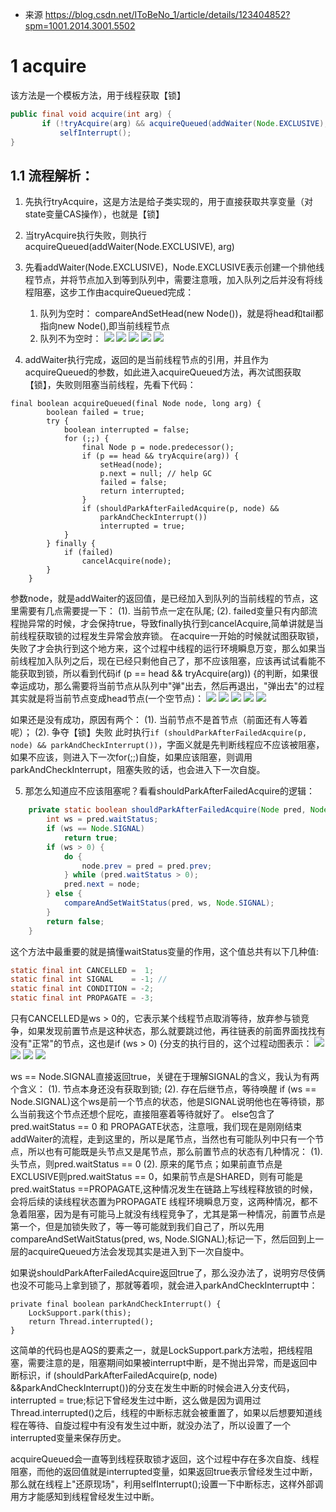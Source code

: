 - 来源 https://blog.csdn.net/IToBeNo_1/article/details/123404852?spm=1001.2014.3001.5502
# 1 acquire
该方法是一个模板方法，用于线程获取【锁】
``` java
public final void acquire(int arg) {
       if (!tryAcquire(arg) && acquireQueued(addWaiter(Node.EXCLUSIVE), arg))
           selfInterrupt();
}
```

## 1.1 流程解析：
1. 先执行tryAcquire，这是方法是给子类实现的，用于直接获取共享变量（对state变量CAS操作），也就是【锁】

2. 当tryAcquire执行失败，则执行acquireQueued(addWaiter(Node.EXCLUSIVE), arg)

3. 先看addWaiter(Node.EXCLUSIVE)，Node.EXCLUSIVE表示创建一个排他线程节点，并将节点加入到等到队列中，需要注意哦，加入队列之后并没有将线程阻塞，这步工作由acquireQueued完成：
    1. 队列为空时：
        compareAndSetHead(new Node())，就是将head和tail都指向new Node(),即当前线程节点
	2. 队列不为空时：
	    ![](img/Pasted%20image%2020240802112040.png)
	    ![](img/Pasted%20image%2020240802112109.png)
	    ![](img/Pasted%20image%2020240802112123.png)
	    ![](img/Pasted%20image%2020240802112135.png)
	    ![](img/Pasted%20image%2020240802112146.png)

4. addWaiter执行完成，返回的是当前线程节点的引用，并且作为acquireQueued的参数，如此进入acquireQueued方法，再次试图获取【锁】，失败则阻塞当前线程，先看下代码：
```
final boolean acquireQueued(final Node node, long arg) {
        boolean failed = true;
        try {
            boolean interrupted = false;
            for (;;) {
                final Node p = node.predecessor();
                if (p == head && tryAcquire(arg)) {
                    setHead(node);
                    p.next = null; // help GC
                    failed = false;
                    return interrupted;
                }
                if (shouldParkAfterFailedAcquire(p, node) &&
                    parkAndCheckInterrupt())
                    interrupted = true;
            }
        } finally {
            if (failed)
                cancelAcquire(node);
        }
    }
```

参数node，就是addWaiter的返回值，是已经加入到队列的当前线程的节点，这里需要有几点需要提一下：
    (1). 当前节点一定在队尾;
    (2). failed变量只有内部流程抛异常的时候，才会保持true，导致finally执行到cancelAcquire,简单讲就是当前线程获取锁的过程发生异常会放弃锁。
    在acquire一开始的时候就试图获取锁，失败了才会执行到这个地方来，这个过程中线程的运行环境瞬息万变，那么如果当前线程加入队列之后，现在已经只剩他自己了，那不应该阻塞，应该再试试看能不能获取到锁，所以看到代码if (p == head && tryAcquire(arg)) {的判断，如果很幸运成功，那么需要将当前节点从队列中"弹"出去，然后再退出，"弹出去"的过程其实就是将当前节点变成head节点(一个空节点)：
    ![](img/Pasted%20image%2020240802112822.png)
    ![](img/Pasted%20image%2020240802112929.png)
    ![](img/Pasted%20image%2020240802112940.png)
    ![](img/Pasted%20image%2020240802112952.png)
    ![](img/Pasted%20image%2020240802113003.png)

如果还是没有成功，原因有两个：
    (1). 当前节点不是首节点（前面还有人等着呢）；
    (2). 争夺【锁】失败
    此时执行`if (shouldParkAfterFailedAcquire(p, node) && parkAndCheckInterrupt())`，字面义就是先判断线程应不应该被阻塞，如果不应该，则进入下一次for(;;)自旋，如果应该阻塞，则调用parkAndCheckInterrupt，阻塞失败的话，也会进入下一次自旋。

5. 那怎么知道应不应该阻塞呢？看看shouldParkAfterFailedAcquire的逻辑：
``` java
    private static boolean shouldParkAfterFailedAcquire(Node pred, Node node) {
        int ws = pred.waitStatus;
        if (ws == Node.SIGNAL)
            return true;
        if (ws > 0) {
            do {
                node.prev = pred = pred.prev;
            } while (pred.waitStatus > 0);
            pred.next = node;
        } else {
            compareAndSetWaitStatus(pred, ws, Node.SIGNAL);
        }
        return false;
    }
```

这个方法中最重要的就是搞懂waitStatus变量的作用，这个值总共有以下几种值:
``` java
static final int CANCELLED =  1;
static final int SIGNAL    = -1; // 
static final int CONDITION = -2;
static final int PROPAGATE = -3;
```

只有CANCELLED是ws > 0的，它表示某个线程节点取消等待，放弃参与锁竞争，如果发现前置节点是这种状态，那么就要跳过他，再往链表的前面界面找找有没有"正常"的节点，这也是if (ws > 0) {分支的执行目的，这个过程动图表示：
![](img/Pasted%20image%2020240802113143.png)
![](img/Pasted%20image%2020240802113159.png)
![](img/Pasted%20image%2020240802113210.png)
![](img/Pasted%20image%2020240802113219.png)

ws == Node.SIGNAL直接返回true，关键在于理解SIGNAL的含义，我认为有两个含义：
    (1). 节点本身还没有获取到锁;
    (2). 存在后继节点，等待唤醒
if (ws == Node.SIGNAL)这个ws是前一个节点的状态，他是SIGNAL说明他也在等待锁，那么当前我这个节点还想个屁吃，直接阻塞着等待就好了。
else包含了pred.waitStatus == 0 和 PROPAGATE状态，注意哦，我们现在是刚刚结束addWaiter的流程，走到这里的，所以是尾节点，当然也有可能队列中只有一个节点，所以也有可能既是头节点又是尾节点，那么前置节点的状态有几种情况：
   (1). 头节点，则pred.waitStatus == 0
   (2). 原来的尾节点；如果前直节点是EXCLUSIVE则pred.waitStatus == 0，如果前节点是SHARED，则有可能是pred.waitStatus \=\=PROPAGATE,这种情况发生在链路上写线程释放锁的时候，会将后续的读线程状态置为PROPAGATE
线程环境瞬息万变，这两种情况，都不急着阻塞，因为是有可能马上就没有线程竞争了，尤其是第一种情况，前置节点是第一个，但是加锁失败了，等一等可能就到我们自己了，所以先用compareAndSetWaitStatus(pred, ws, Node.SIGNAL);标记一下，然后回到上一层的acquireQueued方法会发现其实是进入到下一次自旋中。

如果说shouldParkAfterFailedAcquire返回true了，那么没办法了，说明穷尽伎俩也没不可能马上拿到锁了，那就等着呗，就会进入parkAndCheckInterrupt中：
```
private final boolean parkAndCheckInterrupt() {
	LockSupport.park(this);
	return Thread.interrupted();
}
```

这简单的代码也是AQS的要素之一，就是LockSupport.park方法啦，把线程阻塞，需要注意的是，阻塞期间如果被interrupt中断，是不抛出异常，而是返回中断标识，if (shouldParkAfterFailedAcquire(p, node) &&parkAndCheckInterrupt())的分支在发生中断的时候会进入分支代码，interrupted = true;标记下曾经发生过中断，这么做是因为调用过Thread.interrupted()之后，线程的中断标志就会被重置了，如果以后想要知道线程在等待、自旋过程中有没有发生过中断，就没办法了，所以设置了一个interrupted变量来保存历史。

acquireQueued会一直等到线程获取锁才返回，这个过程中存在多次自旋、线程阻塞，而他的返回值就是interrupted变量，如果返回true表示曾经发生过中断，那么就在线程上"还原现场"，利用selfInterrupt();设置一下中断标志，这样外部调用方才能感知到线程曾经发生过中断。
